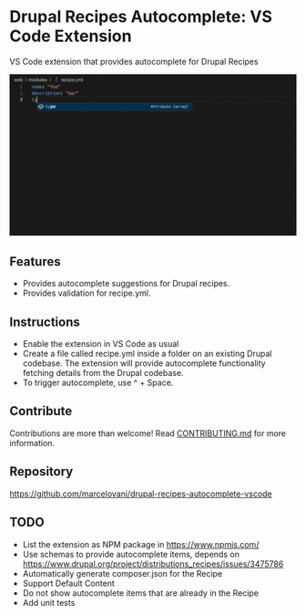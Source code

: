 # Drupal Recipes Autocomplete: VS Code Extension
VS Code extension that provides autocomplete for Drupal Recipes

![Autocomplete](docs/drupal-recipes-autocomplete.gif)

## Features

- Provides autocomplete suggestions for Drupal recipes.
- Provides validation for recipe.yml.

## Instructions

- Enable the extension in VS Code as usual
- Create a file called recipe.yml inside a folder on an existing Drupal codebase. The extension will provide autocomplete functionality fetching details from the Drupal codebase.
- To trigger autocomplete, use ^ + Space.

## Contribute

Contributions are more than welcome! Read [CONTRIBUTING.md](./CONTRIBUTING.md) for more information.

## Repository
https://github.com/marcelovani/drupal-recipes-autocomplete-vscode

## TODO
- List the extension as NPM package in https://www.npmjs.com/
- Use schemas to provide autocomplete items, depends on https://www.drupal.org/project/distributions_recipes/issues/3475786
- Automatically generate composer.json for the Recipe
- Support Default Content
- Do not show autocomplete items that are already in the Recipe
- Add unit tests
